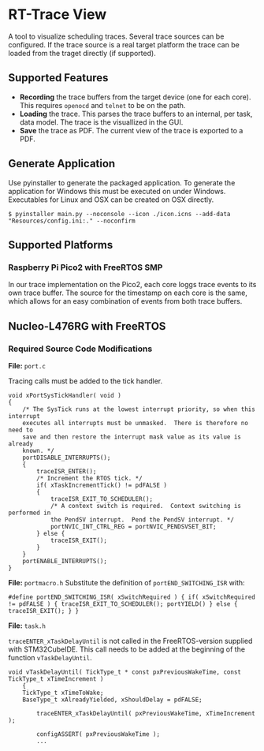# RT-Trace View

A tool to visualize scheduling traces. Several trace sources can be configured. If the trace source is a real target platform the trace can be loaded from the traget directly (if supported).

## Supported Features
* <b>Recording</b> the trace buffers from the target device (one for each core). This requires ```openocd``` and ```telnet``` to be on the path.
* <b>Loading</b> the trace. This parses the trace buffers to an internal, per task, data model. The trace is the visuallized in the GUI. 
* <b>Save</b> the trace as PDF. The current view of the trace is exported to a PDF.
  
## Generate Application
Use pyinstaller to generate the packaged application. To generate the application for Windows this must be executed on under Windows. 
Executables for Linux and OSX can be created on OSX directly. 

```$ pyinstaller main.py --noconsole --icon ./icon.icns --add-data "Resources/config.ini:." --noconfirm```

## Supported Platforms

### Raspberry Pi Pico2 with FreeRTOS SMP

In our trace implementation on the Pico2, each core loggs trace events to its own trace buffer. The source for the timestamp on each core is the same, which allows for an easy combination of events from both trace buffers. 

## Nucleo-L476RG with FreeRTOS

### Required Source Code Modifications
<b>File:</b> ```port.c``` 

Tracing calls must be added to the tick handler.
```
void xPortSysTickHandler( void )
{
	/* The SysTick runs at the lowest interrupt priority, so when this interrupt
	executes all interrupts must be unmasked.  There is therefore no need to
	save and then restore the interrupt mask value as its value is already
	known. */
	portDISABLE_INTERRUPTS();
	{
		traceISR_ENTER();
		/* Increment the RTOS tick. */
		if( xTaskIncrementTick() != pdFALSE )
		{
			traceISR_EXIT_TO_SCHEDULER();
			/* A context switch is required.  Context switching is performed in
			the PendSV interrupt.  Pend the PendSV interrupt. */
			portNVIC_INT_CTRL_REG = portNVIC_PENDSVSET_BIT;
		} else {
			traceISR_EXIT();
		}
	}
	portENABLE_INTERRUPTS();
}
```

<b>File:</b> ```portmacro.h```
Substitute the definition of ```portEND_SWITCHING_ISR``` with:
```
#define portEND_SWITCHING_ISR( xSwitchRequired ) { if( xSwitchRequired != pdFALSE ) { traceISR_EXIT_TO_SCHEDULER(); portYIELD() } else { traceISR_EXIT(); } }
```

<b>File:</b> ```task.h```

```traceENTER_xTaskDelayUntil``` is not called in the FreeRTOS-version supplied with STM32CubeIDE. This call needs to be added at the beginning of the function ```vTaskDelayUntil```.

```
void vTaskDelayUntil( TickType_t * const pxPreviousWakeTime, const TickType_t xTimeIncrement )
	{
	TickType_t xTimeToWake;
	BaseType_t xAlreadyYielded, xShouldDelay = pdFALSE;

		traceENTER_xTaskDelayUntil( pxPreviousWakeTime, xTimeIncrement );

		configASSERT( pxPreviousWakeTime );
        ...
```



